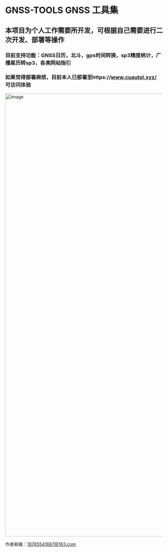 # GNSS-TOOLS  GNSS 工具集

## 本项目为个人工作需要所开发，可根据自己需要进行二次开发、部署等操作

### 目前支持功能：GNSS日历，北斗，gps时间转换，sp3精度统计，广播星历转sp3，各类网站指引

### 如果觉得部署麻烦，目前本人已部署至https://www.cuautol.xyz/ 可访问体验

<img width="2549" height="1415" alt="image" src="https://github.com/user-attachments/assets/e8e7d852-2834-490e-9cb6-c25e52747e2d" />


作者邮箱：18765541687@163.com
